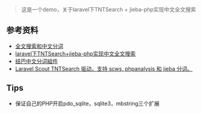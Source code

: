 > 这是一个demo，关于laravel下TNTSearch + jieba-php实现中文全文搜索

## 参考资料
- [全文搜索和中文分词](https://baijunyao.com/article/153)
- [laravel下TNTSearch+jieba-php实现中文全文搜索](https://baijunyao.com/article/154)
- [结巴中文分词組件](https://github.com/fukuball/jieba-php)
- [Laravel Scout TNTSearch 驱动，支持 scws, phpanalysis 和 jieba 分词。](https://github.com/vanry/laravel-scout-tntsearch)

## Tips
- 保证自己的PHP开启pdo_sqlite，sqlite3，mbstring三个扩展

